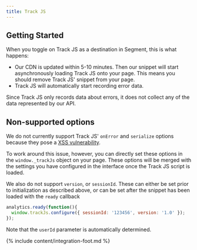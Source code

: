 ```yaml
---
title: Track JS
---
```


## Getting Started

When you toggle on Track JS as a destination in Segment, this is what happens:

+ Our CDN is updated within 5-10 minutes. Then our snippet will start asynchronously loading Track JS onto your page. This means you should remove Track JS' snippet from your page.
+ Track JS will automatically start recording error data.

Since Track JS only records data about errors, it does not collect any of the data represented by our API.

## Non-supported options

We do not currently support Track JS' ```onError``` and ```serialize``` options because they pose a [XSS vulnerability](http://en.wikipedia.org/wiki/Cross-site_scripting).

To work around this issue, however, you can directly set these options in the ```window._trackJs``` object on your page. These options will be merged with the settings you have configured in the interface once the Track JS script is loaded.

We also do not support `version`, or `sessionId`. These can either be set prior to initialization as described above, or can be set after the snippet has been loaded with the `ready` callback

```javascript
analytics.ready(function(){
  window.trackJs.configure({ sessionId: '123456', version: '1.0' });
});
```

Note that the `userId` parameter is automatically determined.

{% include content/integration-foot.md %}
